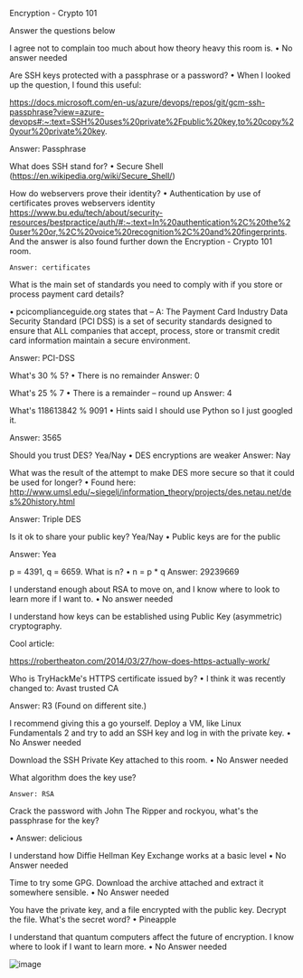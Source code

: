 Encryption - Crypto 101

Answer the questions below

I agree not to complain too much about how theory heavy this room is.
•	No answer needed

Are SSH keys protected with a passphrase or a password?
•	When I looked up the question, I found this useful:

https://docs.microsoft.com/en-us/azure/devops/repos/git/gcm-ssh-passphrase?view=azure-devops#:~:text=SSH%20uses%20private%2Fpublic%20key,to%20copy%20your%20private%20key.

 
Answer: Passphrase



What does SSH stand for?
•	Secure Shell (https://en.wikipedia.org/wiki/Secure_Shell/)

How do webservers prove their identity?
•	Authentication by use of certificates proves webservers identity
https://www.bu.edu/tech/about/security-resources/bestpractice/auth/#:~:text=In%20authentication%2C%20the%20user%20or,%2C%20voice%20recognition%2C%20and%20fingerprints.
And the answer is also found further down the Encryption - Crypto 101 room.

	Answer: certificates

What is the main set of standards you need to comply with if you store or process payment card details?

•	pcicomplianceguide.org states that – A: The Payment Card Industry Data Security Standard (PCI DSS) is a set of security standards designed to ensure that ALL companies that accept, process, store or transmit credit card information maintain a secure environment.

Answer: PCI-DSS

What's 30 % 5?
•	There is no remainder
Answer: 0

What's 25 % 7
•	There is a remainder – round up
Answer: 4

What's 118613842 % 9091
•	Hints said I should use Python so I just googled it.
 

Answer: 3565




Should you trust DES? Yea/Nay
•	DES encryptions are weaker
Answer: Nay

What was the result of the attempt to make DES more secure so that it could be used for longer?
•	Found here: http://www.umsl.edu/~siegelj/information_theory/projects/des.netau.net/des%20history.html 

 

Answer: Triple DES


Is it ok to share your public key? Yea/Nay
•	Public keys are for the public

Answer: Yea




p = 4391, q = 6659. What is n?
•	n = p * q
Answer: 29239669

I understand enough about RSA to move on, and I know where to look to learn more if I want to.
•	No answer needed




I understand how keys can be established using Public Key (asymmetric) cryptography.

Cool article:
 
https://robertheaton.com/2014/03/27/how-does-https-actually-work/




Who is TryHackMe's HTTPS certificate issued by?
•	I think it was recently changed to: Avast trusted CA
 

Answer: R3 (Found on different site.)



I recommend giving this a go yourself. Deploy a VM, like Linux Fundamentals 2 and try to add an SSH key and log in with the private key.
•	No Answer needed

Download the SSH Private Key attached to this room.
•	No Answer needed


What algorithm does the key use?
 

	Answer: RSA


Crack the password with John The Ripper and rockyou, what's the passphrase for the key?

•	Answer: delicious


I understand how Diffie Hellman Key Exchange works at a basic level
•	No Answer needed


Time to try some GPG. Download the archive attached and extract it somewhere sensible.
•	No Answer needed


You have the private key, and a file encrypted with the public key. Decrypt the file. What's the secret word?
•	Pineapple

I understand that quantum computers affect the future of encryption. I know where to look if I want to learn more.
•	No Answer needed




![image](https://user-images.githubusercontent.com/98490306/158004175-35dbf4cc-3152-4df7-9bca-c5017a365818.png)
